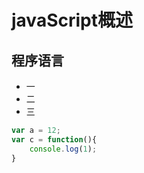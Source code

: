 # javaScript概述

## 程序语言

* 一
* 二
* 三


```javascript
var a = 12;
var c = function(){
	console.log(1);
}  

